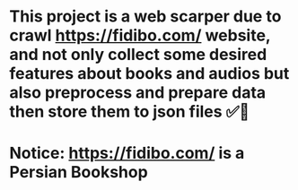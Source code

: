 # This project is a web scarper due to crawl https://fidibo.com/ website, and not only collect some desired features about books and audios but also preprocess and prepare data then store them to json files ✅📑
# Notice: https://fidibo.com/ is a Persian Bookshop